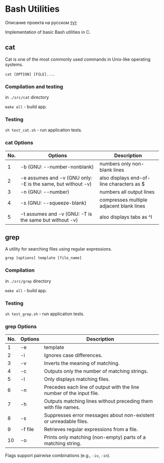 # Bash Utilities

Описание проекта на русском [тут](README_RUS.md)

Implementation of basic Bash utilities in C.

## cat
Cat is one of the most commonly used commands in Unix-like operating systems. 

`cat [OPTION] [FILE]...`.

### Compilation and testing

in `./src/cat` directory

`make all` - build app.

### Testing

`sh test_cat.sh` - run application tests.

### cat Options

| No. | Options | Description |
| ------ | ------ | ------ |
| 1 | -b (GNU: --number-nonblank) | numbers only non-blank lines |
| 2 | -e assumes and -v (GNU only: -E is the same, but without -v) | also displays end-of-line characters as $ |
| 3 | -n (GNU: --number) | numbers all output lines |
| 4 | -s (GNU: --squeeze-blank) | compresses multiple adjacent blank lines |
| 5 | -t assumes and -v (GNU: -T is the same but without -v) | also displays tabs as ^I |


## grep

A utility for searching files using regular expressions.

`grep [options] template [file_name]`

### Compilation

in `./src/grep` directory

`make all` - build app.

### Testing

`sh test_grep.sh` - run application tests.

### grep Options

|  No. | Options | Description |
| ------ | ------ | ------ |
| 1 | -e | template |
| 2 | -i | Ignores case differences. |
| 3 | -v | Inverts the meaning of matching. |
| 4 | -c | Outputs only the number of matching strings. |
| 5 | -l | Only displays matching files. |
| 6 | -n | Precedes each line of output with the line number of the input file. |
| 7 | -h | Outputs matching lines without preceding them with file names. |
| 8 | -s | Suppresses error messages about non-existent or unreadable files. |
| 9 | -f file | Retrieves regular expressions from a file. |
| 10 | -o | Prints only matching (non-empty) parts of a matching string. | 

Flags support pairwise combinations (e.g., `-iv`, `-in`).
